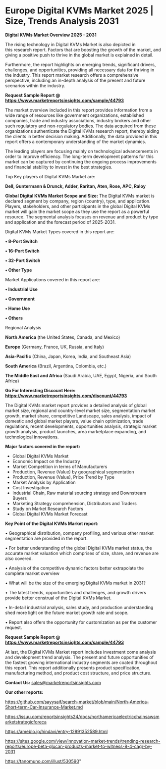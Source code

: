# Europe Digital KVMs Market 2025 | Size, Trends Analysis 2031

<Strong> Digital KVMs Market Overview 2025 - 2031</strong>

The rising technology in Digital KVMs Market is also depicted in this research report. Factors that are boosting the growth of the market, and giving a positive push to thrive in the global market is explained in detail.

Furthermore, the report highlights on emerging trends, significant drivers, challenges, and opportunities, providing all necessary data for thriving in the industry. This report market research offers a comprehensive perspective, including an in-depth analysis of the present and future scenarios within the industry.

<strong>Request Sample Report @ <a href=https://www.marketreportsinsights.com/sample/44793>https://www.marketreportsinsights.com/sample/44793</a></strong>

The market overview included in this report provides information from a wide range of resources like government organizations, established companies, trade and industry associations, industry brokers and other such regulatory and non-regulatory bodies. The data acquired from these organizations authenticate the Digital KVMs research report, thereby aiding the clients in better decision making. Additionally, the data provided in this report offers a contemporary understanding of the market dynamics.

The leading players are focusing mainly on technological advancements in order to improve efficiency. The long-term development patterns for this market can be captured by continuing the ongoing process improvements and financial stability to invest in the best strategies.

Top Key players of Digital KVMs Market are:

<strong>Dell, Guntermann & Drunck, Adder, Raritan, Aten, Rose, APC, Raloy</strong>

<strong><b>Global Digital KVMs Market Scope and Size:</b></strong>
The Digital KVMs market is declared segment by company, region (country), type, and application. Players, stakeholders, and other participants in the global Digital KVMs market will gain the market scope as they use the report as a powerful resource. The segmental analysis focuses on revenue and product by type and application and the forecast period of 2025-2031.

Digital KVMs Market Types covered in this report are:

<strong>•  8-Port Switch

•  16-Port Switch

•  32-Port Switch

•  Other Type</strong>

Market Applications covered in this report are:

<strong>•  Industrial Use

•  Government

•  Home Use

•  Others</strong> 

Regional Analysis

<strong>North America</strong> (the United States, Canada, and Mexico)

<strong>Europe</strong> (Germany, France, UK, Russia, and Italy)

<strong>Asia-Pacific</strong> (China, Japan, Korea, India, and Southeast Asia)

<strong>South America</strong> (Brazil, Argentina, Colombia, etc.)

<strong>The Middle East and Africa</strong> (Saudi Arabia, UAE, Egypt, Nigeria, and South Africa)

<strong>Go For Interesting Discount Here: <a href=https://www.marketreportsinsights.com/discount/44793>https://www.marketreportsinsights.com/discount/44793</a></strong>

The Digital KVMs market report provides a detailed analysis of global market size, regional and country-level market size, segmentation market growth, market share, competitive Landscape, sales analysis, impact of domestic and global market players, value chain optimization, trade regulations, recent developments, opportunities analysis, strategic market growth analysis, product launches, area marketplace expanding, and technological innovations.

<strong><b>Major factors covered in the report:</b></strong>
<ul>
  <li>Global Digital KVMs Market </li>
  <li>Economic Impact on the Industry</li>
  <li>Market Competition in terms of Manufacturers</li>
  <li>Production, Revenue (Value) by geographical segmentation</li>
  <li>Production, Revenue (Value), Price Trend by Type</li>
  <li>Market Analysis by Application</li>
  <li>Cost Investigation</li>
  <li>Industrial Chain, Raw material sourcing strategy and Downstream Buyers</li>
  <li>Marketing Strategy comprehension, Distributors and Traders</li>
  <li>Study on Market Research Factors</li>
  <li>Global Digital KVMs Market Forecast</li>
</ul>

<strong><b>Key Point of the Digital KVMs Market report:</b></strong>

• Geographical distribution, company profiling, and various other market segmentation are provided in the report.

• For better understanding of the global Digital KVMs market status, the accurate market valuation which comprises of size, share, and revenue are also covered.

• Analysis of the competitive dynamic factors better extrapolate the complete market overview

• What will be the size of the emerging Digital KVMs market in 2031?

• The latest trends, opportunities and challenges, and growth drivers provide better construal of the Digital KVMs Market.

• In-detail industrial analysis, sales study, and production understanding shed more light on the future market growth rate and scope.

• Report also offers the opportunity for customization as per the customer request.

<strong>Request Sample Report @ <a href=https://www.marketreportsinsights.com/sample/44793>https://www.marketreportsinsights.com/sample/44793</a></strong>

At last, the Digital KVMs Market report includes investment come analysis and development trend analysis. The present and future opportunities of the fastest growing international industry segments are coated throughout this report. This report additionally presents product specification, manufacturing method, and product cost structure, and price structure.

<strong>Contact Us:</strong>
sales@marketreportsinsights.com

<strong>Our other reports:</strong>

<a href=https://github.com/sayysaif/search-market/blob/main/North-America-Short-term-Car-Insurance-Market.md>https://github.com/sayysaif/search-market/blob/main/North-America-Short-term-Car-Insurance-Market.md</a>

<a href=https://issuu.com/reportsinsights24/docs/northamericaelectricchainsawsmarketstrategicforeca>https://issuu.com/reportsinsights24/docs/northamericaelectricchainsawsmarketstrategicforeca</a>

<a href=https://ameblo.jp/hindavi/entry-12891352589.html>https://ameblo.jp/hindavi/entry-12891352589.html</a>

<a href=https://sites.google.com/view/innovation-market-trends/trending-research-reports/europe-beta-glucan-products-market-to-witness-8-4-cagr-by-2031>https://sites.google.com/view/innovation-market-trends/trending-research-reports/europe-beta-glucan-products-market-to-witness-8-4-cagr-by-2031</a>

<a href=https://tanomuno.com/illust/530590>https://tanomuno.com/illust/530590</a>"

